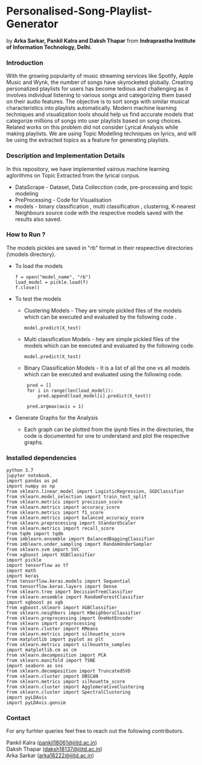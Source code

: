 # Personalised-Song-Playlist-Generator
by **Arka Sarkar, Pankil Kalra and Daksh Thapar** from **Indraprastha Institute of Information Technology, Delhi**. 

### Introduction 
With the growing popularity of music streaming services like Spotify, Apple Music and Wynk, the number of songs have skyrocketed globally. Creating personalized playlists for users has become tedious and challenging as it involves individual listening to various songs and categorizing them based on their audio features. The objective is to sort songs with similar musical characteristics into playlists  automatically. Modern machine learning techniques and visualization tools should help us find accurate models that categorize millions of songs into user playlists based on song choices. Related works on this problem did not consider Lyrical Analysis while making playlists. We are using Topic Modelling techniques on lyrics, and will be using the extracted topics as a feature for generating playlists.

### Description and Implementation Details
In this repository, we have implemented vairous machine learning aglorithms on Topic Extracted from the lyrical corpus. </br>

  * DataScrape - Dataset, Data Collecction code, pre-processing and topic modeling </br>
  * PreProcessing - Code for Visualisation 
  * models - binary classification , multi classification , clustering, K-nearest Neighbours source code with the respective models saved with the results also saved. 


### How to Run ? 
The models pickles are saved in "rb" format in their respeective directories (\models directory). 
  * To load the models
 
        f = open("model_name", "rb")
        load_model = pickle.load(f)
        f.close()
    
    
  * To test the models 
    * Clustering Models - They are simple pickled files of the models which can be executed and evaluated by the  following code .
          
          model.predict(X_test)
          
    * Multi classification Models - hey are simple pickled files of the models which can be executed and evaluated by the following code.
    
          model.predict(X_test)
          
    * Binary Classification Models - It is a list of all the one vs all models which can be executed and evaluated using the following code.

           pred = []
           for i in range(len(load_model)):
               pred.append(load_model[i].predict(X_test))

           pred.argmax(axis = 1)
           
   * Generate Graphs for the Analysis
     * Each graph can be plotted from the *ipynb* files in the directories, the code is documented for one to understand and plot the respective graphs. 
     
### Installed dependencies 
    python 3.7
    jupyter notebook.
    import pandas as pd
    import numpy as np
    from sklearn.linear_model import LogisticRegression, SGDClassifier
    from sklearn.model_selection import train_test_split
    from sklearn.metrics import precision_score
    from sklearn.metrics import accuracy_score
    from sklearn.metrics import f1_score
    from sklearn.metrics import balanced_accuracy_score
    from sklearn.preprocessing import StandardScaler
    from sklearn.metrics import recall_score
    from tqdm import tqdm
    from imblearn.ensemble import BalancedBaggingClassifier
    from imblearn.under_sampling import RandomUnderSampler
    from sklearn.svm import SVC
    from xgboost import XGBClassifier
    import pickle
    import tensorflow as tf
    import math
    import keras
    from tensorflow.keras.models import Sequential
    from tensorflow.keras.layers import Dense
    from sklearn.tree import DecisionTreeClassifier
    from sklearn.ensemble import RandomForestClassifier
    import xgboost as xgb
    from xgboost.sklearn import XGBClassifier
    from sklearn.neighbors import KNeighborsClassifier
    from sklearn.preprocessing import OneHotEncoder
    from sklearn import preprocessing
    from sklearn.cluster import KMeans
    from sklearn.metrics import silhouette_score
    from matplotlib import pyplot as plt
    from sklearn.metrics import silhouette_samples
    import matplotlib.cm as cm
    from sklearn.decomposition import PCA
    from sklearn.manifold import TSNE
    import seaborn as sns
    from sklearn.decomposition import TruncatedSVD
    from sklearn.cluster import DBSCAN
    from sklearn.metrics import silhouette_score
    from sklearn.cluster import AgglomerativeClustering
    from sklearn.cluster import SpectralClustering
    import pyLDAvis
    import pyLDAvis.gensim
    
### Contact 
For any furhter queries feel free to reach out the following contributors. 

Pankil Kalra (pankil18061@iiitd.ac.in) </br>
Daksh Thapar (daksh18137@iiitd.ac.in) </br>
Arka Sarkar (arka18222@iiitd.ac.in) </br>
